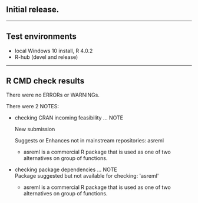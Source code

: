 ## Initial release.

----

## Test environments

* local Windows 10 install, R 4.0.2
* R-hub (devel and release)

----

## R CMD check results

There were no ERRORs or WARNINGs.

There were 2 NOTES:

  * checking CRAN incoming feasibility ... NOTE    
  
    New submission

    Suggests or Enhances not in mainstream repositories: asreml

    - asreml is a commercial R package that is used as one of two alternatives on group of functions.

  * checking package dependencies ... NOTE  
    Package suggested but not available for checking: 'asreml'
    
    - asreml is a commercial R package that is used as one of two alternatives on group of functions.

